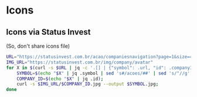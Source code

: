 # Icons

## Icons via Status Invest

(So, don't share icons file)

```bash
URL="https://statusinvest.com.br/acao/companiesnavigation?page=1&size=400"
IMG_URL="https://statusinvest.com.br/img/company/avatar"
for X in $(curl -s $URL | jq -c '.[] | {"symbol": .url, "id": .companyId}'); do
    SYMBOL=$(echo "$X" | jq .symbol | sed 's#/acoes/##' | sed 's/"//g');
    COMPANY_ID=$(echo "$X" | jq .id);
    curl -s $IMG_URL/$COMPANY_ID.jpg --output $SYMBOL.jpg;
done
```

